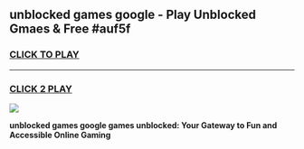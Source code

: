 
## unblocked games google - Play Unblocked Gmaes & Free #auf5f
<h3>
<a href="https://news.freeplayer.one?title=unblocked_games_google&ref=03M">CLICK TO PLAY</a></h3>
<hr>

<h3>
<a href="https://news.freeplayer.one?title=unblocked_games_google&ref=03M">CLICK 2 PLAY</a>
  
</h3>

<a href="https://news.freeplayer.one?title=unblocked_games_google&ref=03M"><img src="https://clearcache.store/games.png"></a>


**unblocked games google games unblocked: Your Gateway to Fun and Accessible Online Gaming**
